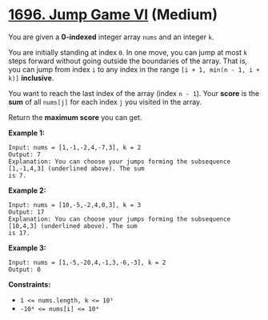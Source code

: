 # [1696. Jump Game VI][link] (Medium)

[link]: https://leetcode.com/problems/jump-game-vi/

You are given a **0-indexed** integer array `nums` and an integer `k`.

You are initially standing at index `0`. In one move, you can jump at most `k` steps forward without
going outside the boundaries of the array. That is, you can jump from index `i` to any index in the
range `[i + 1, min(n - 1, i + k)]` **inclusive**.

You want to reach the last index of the array (index `n - 1`). Your **score** is the **sum** of all
`nums[j]` for each index `j` you visited in the array.

Return the **maximum score** you can get.

**Example 1:**

```
Input: nums = [1,-1,-2,4,-7,3], k = 2
Output: 7
Explanation: You can choose your jumps forming the subsequence [1,-1,4,3] (underlined above). The sum
is 7.
```

**Example 2:**

```
Input: nums = [10,-5,-2,4,0,3], k = 3
Output: 17
Explanation: You can choose your jumps forming the subsequence [10,4,3] (underlined above). The sum
is 17.
```

**Example 3:**

```
Input: nums = [1,-5,-20,4,-1,3,-6,-3], k = 2
Output: 0
```

**Constraints:**

- `1 <= nums.length, k <= 10⁵`
- `-10⁴ <= nums[i] <= 10⁴`
